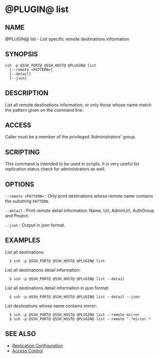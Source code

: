 @PLUGIN@ list
==============

NAME
----
@PLUGIN@ list - List specific remote destinations information

SYNOPSIS
--------
```
ssh -p @SSH_PORT@ @SSH_HOST@ @PLUGIN@ list
  [--remote <PATTERN>]
  [--detail]
  [--json]
```

DESCRIPTION
-----------
List all remote destinations information, or only those whose
name match the pattern given on the command line.

ACCESS
------
Caller must be a member of the privileged 'Administrators' group.

SCRIPTING
---------
This command is intended to be used in scripts. It is very useful
for replication status check for administrators as well.

OPTIONS
-------

`--remote <PATTERN>`
:	Only print destinations whose remote name contains
	the substring `PATTERN`.

`--detail`
:	Print remote detail information: Name, Url, AdminUrl,
	AuthGroup and Project.

`--json`
:	Output in json format.

EXAMPLES
--------
List all destinations:

```
  $ ssh -p @SSH_PORT@ @SSH_HOST@ @PLUGIN@ list
```

List all destinations detail information:

```
  $ ssh -p @SSH_PORT@ @SSH_HOST@ @PLUGIN@ list --detail
```

List all destinations detail information in json format:

```
  $ ssh -p @SSH_PORT@ @SSH_HOST@ @PLUGIN@ list --detail --json
```

List destinations whose name contains mirror:

```
  $ ssh -p @SSH_PORT@ @SSH_HOST@ @PLUGIN@ list --remote mirror
  $ ssh -p @SSH_PORT@ @SSH_HOST@ @PLUGIN@ list --remote ^.*mirror.*
```

SEE ALSO
--------

* [Replication Configuration](config.html)
* [Access Control](../../../Documentation/access-control.html)
